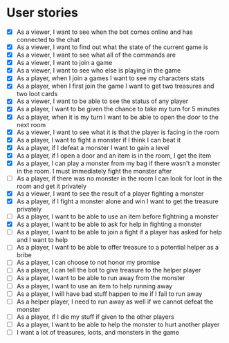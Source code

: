 # User stories

* [x] As a viewer, I want to see when the bot comes online and has connected to the chat
* [x] As a viewer, I want to find out what the state of the current game is
* [x] As a viewer, I want to see what all of the commands are
* [x] As a viewer, I want to join a game
* [x] As a viewer, I want to see who else is playing in the game
* [x] As a player, when I join a games I want to see my characters stats
* [x] As a player, when I first join the game I want to get two treasures and two loot cards
* [x] As a viewer, I want to be able to see the status of any player
* [x] As a player, I want to be given the chance to take my turn for 5 minutes
* [x] As a player, when it is my turn I want to be able to open the door to the next room
* [x] As a viewer, I want to see what it is that the player is facing in the room
* [x] As a player, I want to fight a monster if I think I can beat it
* [x] As a player, if I defeat a monster I want to gain a level
* [x] As a player, if I open a door and an item is in the room, I get the item
* [x] As a player, I can play a monster from my bag if there wasn't a monster in the room. I must immediately fight the monster after
* [ ] As a player, if there was no monster in the room I can look for loot in the room and get it privately
* [x] As a viewer, I want to see the result of a player fighting a monster
* [x] As a player, if I fight a monster alone and win I want to get the treasure privately
* [ ] As a player, I want to be able to use an item before fightning a monster
* [x] As a player, I want to be able to ask for help in fighting a monster
* [ ] As a player, I want to be able to join a fight if a player has asked for help and I want to help
* [ ] As a player, I want to be able to offer treasure to a potential helper as a bribe
* [ ] As a player, I can choose to not honor my promise
* [ ] As a player, I can tell the bot to give treasure to the helper player
* [ ] As a player, I want to be able to run away from the monster
* [ ] As a player, I want to use an item to help running away
* [ ] As a player, I will have bad stuff happen to me if I fail to run away
* [ ] As a helper player, I need to run away as well if we cannot defeat the monster
* [ ] As a player, if I die my stuff if given to the other players
* [ ] As a player, I want to be able to help the monster to hurt another player
* [ ] I want a lot of treasures, loots, and monsters in the game